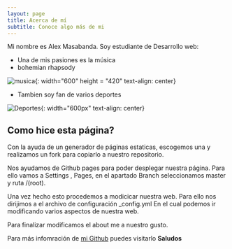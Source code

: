 ```yaml
---
layout: page
title: Acerca de mí
subtitle: Conoce algo más de mi
---
```


Mi nombre es Alex Masabanda. Soy estudiante de Desarrollo web:

- Una de mis pasiones es la música
- bohemian rhapsody


![musica](https://www.youtube.com/watch?v=tgbNymZ7vqY&ab_channel=TheMuppets){: width="600" height = "420" text-align: center}


- Tambien soy fan de varios deportes


![Deportes](https://img.freepik.com/foto-gratis/herramientas-deportivas_53876-138077.jpg?w=1060&t=st=1664217187~exp=1664217787~hmac=9761caf83000d7de67cb316e520bf0791c3d0777b2056ed2432f385b31c9b712){: width="600px" text-align: center}






## Como hice esta página?

Con la ayuda de un generador de páginas estaticas, escogemos una y realizamos un fork para copiarlo a nuestro repositorio.

Nos ayudamos de Github pages para poder desplegar nuestra página.
Para ello vamos a Settings , Pages, en el apartado Branch seleccionamos master y ruta /(root).

Una vez hecho esto procedemos a modicicar nuestra web.
Para ello nos dirijimos a el archivo de configuración _config.yml
En el cual podemos ir modificando varios aspectos de nuestra web.

Para finalizar modificamos el about me a nuestro gusto.



Para más infomración de [mi Github](https://github.com/adm-10) puedes visitarlo **Saludos** 
